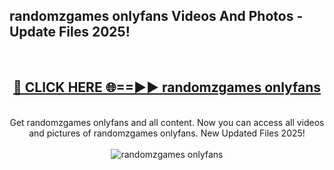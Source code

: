 <h2>randomzgames onlyfans Videos And Photos - Update Files 2025!</h2>
<br>
<div align="center">
<h2><a href="https://linkcuts.com/hfmhzwbr" rel="nofollow">🔴 CLICK HERE 🌐==►► randomzgames onlyfans</a></h2>
<br>
Get randomzgames onlyfans and all content. Now you can access all videos and pictures of randomzgames onlyfans. New Updated Files 2025!
<br>
<br>
<a href="https://linkcuts.com/hfmhzwbr" rel="nofollow" data-target="animated-image.originalLink"><img src="https://i.ibb.co.com/WyWwxjT/player-gif2.gif" alt="randomzgames onlyfans" style="max-width: 100%; display: inline-block;" data-target="animated-image.originalImage"></a>
</div>
<br>